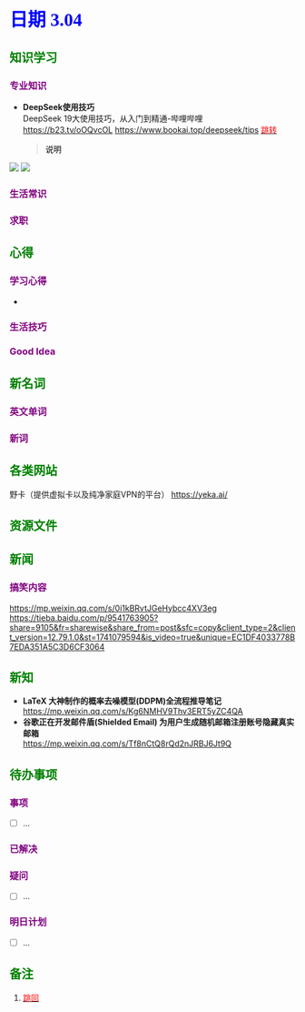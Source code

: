 ## <font color = blue face=楷体 size=6>日期 3.04</font>

## <font color = green>知识学习 </font>
### <font color = purple>专业知识 </font>
+ **DeepSeek使用技巧**  
DeepSeek 19大使用技巧，从入门到精通-哔哩哔哩  
https://b23.tv/oOQvcOL
https://www.bookai.top/deepseek/tips  <a id = "01-1">  [<font color = red>跳转</font>](#01-2)
   > <font color = o> 说明 </font>
   > 
   > 
<img src="../../file/deepseek/DeepSeek-R1使用指南（简版）-16_page-0001.jpg">  
<img src ="../../file/deepseek/DeepSeek-R1使用指南（简版）-17_page-0001.jpg">

### <font color = purple>生活常识 </font>

### <font color = purple>求职 </font>



## <font color = green>心得 </font>
### <font color = purple>学习心得 </font>
+ 
### <font color = purple>生活技巧 </font>

### <font color = purple>Good Idea </font>



## <font color = green>新名词 </font>
### <font color = purple>英文单词 </font>
### <font color = purple>新词 </font>



## <font color = green>各类网站 </font>
野卡（提供虚拟卡以及纯净家庭VPN的平台）
https://yeka.ai/

## <font color = green>资源文件 </font>


## <font color = green>新闻 </font>
###  <font color = purple>搞笑内容 </font>
https://mp.weixin.qq.com/s/0i1kBRvtJGeHybcc4XV3eg  
https://tieba.baidu.com/p/9541763905?share=9105&fr=sharewise&share_from=post&sfc=copy&client_type=2&client_version=12.79.1.0&st=1741079594&is_video=true&unique=EC1DF4033778B7EDA351A5C3D6CF3064
## <font color = green>新知 </font>
+ **LaTeX 大神制作的概率去噪模型(DDPM)全流程推导笔记**
	 https://mp.weixin.qq.com/s/Kg6NMHV9Thv3ERT5yZC4QA
+ **谷歌正在开发邮件盾(Shielded Email) 为用户生成随机邮箱注册账号隐藏真实邮箱**  
	https://mp.weixin.qq.com/s/Tf8nCtQ8rQd2nJRBJ6Jt9Q  
 

## <font color = green>待办事项 </font>
### <font color = purple>事项 </font>
- [ ] ...
### <font color = purple>已解决 </font>
### <font color = purple>疑问 </font>
- [ ] ...
### <font color = purple>明日计划 </font>
- [ ] ...


## <font color = green>备注 </font>
  1. <a id ="01-2">[<font color = red>跳回</font>](#01-1)

<!--stackedit_data:
eyJoaXN0b3J5IjpbMjEwMjI0NTI1LC0xNDQ2NTEwMTg2LC0xMD
E4NTc0ODkwLDMxNjUyNDU4MSwxMzYzNzA3MzM2LDE2NTc4MDQy
OSw3NDc3MDY2NSwtMTg5NDU3NDM4NywtMTc5NTgxNzg0MywxND
ExMTc4NTc0LDE2MDgzMzE1NTgsLTE4NzUwMzg2NDAsMTk0NTk2
MjAxOV19
-->
